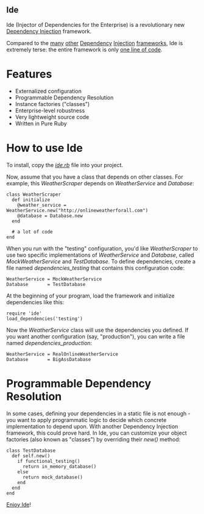 ## Ide

Ide (Injector of Dependencies for the Enterprise) is a revolutionary new [Dependency Injection](http://en.wikipedia.org/wiki/Dependency_injection) framework.

Compared to the [many](http://en.wikipedia.org/wiki/Spring_Framework) [other](http://www.ninject.org/) [Dependency](http://square.github.com/dagger/) [Injection](http://code.google.com/p/google-guice/) [frameworks](http://picocontainer.codehaus.org/), Ide is extremely terse: the entire framework is only [one line of code](https://github.com/nusco/ide/blob/master/ide.rb).

# Features

* Externalized configuration
* Programmable Dependency Resolution
* Instance factories ("classes")
* Enterprise-level robustness
* Very lightweight source code
* Written in Pure Ruby

# How to use Ide

To install, copy the [*ide.rb*](ide.rb) file into your project.

Now, assume that you have a class that depends on other classes. For example, this *WeatherScraper* depends on *WeatherService* and *Database*:

    class WeatherScraper
      def initialize
        @weather_service = WeatherService.new("http://onlineweatherforall.com")
        @database = Database.new
      end
    
      # a lot of code
    end

When you run with the "testing" configuration, you'd like *WeatherScraper* to use two specific implementations of *WeatherService* and *Database*, called *MockWeatherService* and *TestDatabase*. To define dependencies, create a file named *dependencies_testing* that contains this configuration code:

    WeatherService = MockWeatherService
    Database       = TestDatabase

At the beginning of your program, load the framework and initialize dependencies like this:

    require 'ide'
    load_dependencies('testing')
  
Now the *WeatherService* class will use the dependencies you defined. If you want another configuration (say, "production"), you can write a file named *dependencies_production*:

    WeatherService = RealOnlineWeatherService
    Database       = BigAssDatabase

# Programmable Dependency Resolution

In some cases, defining your dependencies in a static file is not enough - you want to apply programmatic logic to decide which concrete implementation to depend upon. With another Dependency Injection framework, this could prove hard. In Ide, you can customize your object factories (also known as "classes") by overriding their *new()* method:

    class TestDatabase
      def self.new()
        if functional_testing()
          return in_memory_database()
        else
          return mock_database()
        end
      end
    end

[Enjoy Ide](http://en.wikipedia.org/wiki/Ide_%28fish%29)!
